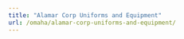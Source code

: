 ```yaml
---
title: "Alamar Corp Uniforms and Equipment"
url: /omaha/alamar-corp-uniforms-and-equipment/
---
```


